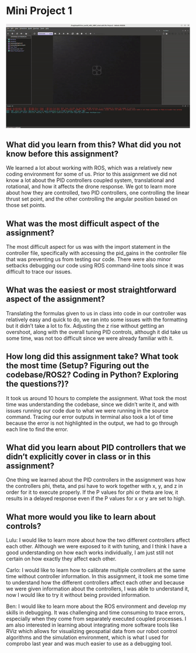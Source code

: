 # Mini Project 1

![](https://github.com/bgrantboards/hbird_webots/blob/main/GIF.gif)

## What did you learn from this? What did you not know before this assignment?

We learned a lot about working with ROS, which was a relatively new coding environment for some of us. Prior to this assignment we did not know a lot about the PID controllers coupled system,  translational and rotational,  and how it affects the drone response. We got to learn more about how they are controlled, two PID controllers, one controlling the linear thrust set point, and the other controlling the angular position based on those set points. 

## What was the most difficult aspect of the assignment?

The most difficult aspect for us was with the import statement in the controller file, specifically with accessing the pid_gains in the controller file that was preventing us from testing our code. There were also minor setbacks debugging our code using ROS command-line tools since it was difficult to trace our issues.

## What was the easiest or most straightforward aspect of the assignment?

Translating the formulas given to us in class into code in our controller was relatively easy and quick to do, we ran into some issues with the formatting but it didn’t take a lot to fix. Adjusting the z rise without getting an overshoot, along with the overall tuning PID controls,  although it did take us some time, was not too difficult since we were already familiar with it.  

## How long did this assignment take? What took the most time (Setup? Figuring out the codebase/ROS2? Coding in Python? Exploring the questions?)?

It took us around 10 hours to complete the assignment. What took the most time was understanding the codebase, since we didn’t write it, and with issues running our code due to what we were running in the source command. Tracing our error outputs in terminal also took a lot of time because the error is not highlighted in the output, we had to go through each line to find the error.  

## What did you learn about PID controllers that we didn’t explicitly cover in class or in this assignment?

One thing we learned about the PID controllers in the assignment was how the controllers phi, theta, and psi have to work together with  x, y, and z in order for it to execute properly. If the P values for phi or theta are low, it results in a delayed response even if the P values for x or y are set to high.

## What more would you like to learn about controls?

Lulu: I would like to learn more about how the two different controllers affect each other. Although we were exposed to it with tuning,  and I think I have a good understanding on how each works individually, I am just still not certain on how exactly they affect each other. 

Carlo: I would like to learn how to calibrate multiple controllers at the same time without controller information. In this assignment, it took me some time to understand how the different controllers affect each other and because we were given information about the controllers, I was able to understand it, now I would like to try it without being provided information. 

Ben: I would like to learn more about the ROS environment and develop my skills in debugging. It was challenging and time consuming to trace errors, especially when they come from separately executed coupled processes. I am also interested in learning about integrating more software tools like RViz which allows for visualizing geospatial data from our robot control algorithms and the simulation environment, which is what I used for comprobo last year and was much easier to use as a debugging tool.  
